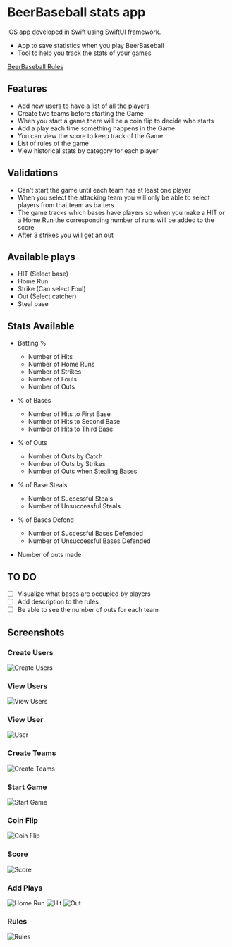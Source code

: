 # BeerBaseball stats app
iOS app developed in Swift using SwiftUI framework.

* App to save statistics when you play BeerBaseball
* Tool to help you track the stats of your games

[BeerBaseball Rules](https://en.wikipedia.org/wiki/Baseball_(drinking_game))

## Features
- Add new users to have a list of all the players
- Create two teams before starting the Game
- When you start a game there will be a coin flip to decide who starts
- Add a play each time something happens in the Game
- You can view the score to keep track of the Game
- List of rules of the game
- View historical stats by category for each player

## Validations
- Can't start the game until each team has at least one player
- When you select the attacking team you will only be able to select players from that team as batters
- The game tracks which bases have players so when you make a HIT or a Home Run the corresponding number of runs will be added to the score
- After 3 strikes you will get an out

## Available plays
- HIT (Select base)
- Home Run
- Strike (Can select Foul)
- Out (Select catcher)
- Steal base

## Stats Available
- Batting %
  - Number of Hits
  - Number of Home Runs
  - Number of Strikes
  - Number of Fouls
  - Number of Outs


- % of Bases
  - Number of Hits to First Base
  - Number of Hits to Second Base
  - Number of Hits to Third Base


- % of Outs
  - Number of Outs by Catch
  - Number of Outs by Strikes
  - Number of Outs when Stealing Bases


- % of Base Steals
  - Number of Successful Steals
  - Number of Unsuccessful Steals


- % of Bases Defend
  - Number of Successful Bases Defended
  - Number of Unsuccessful Bases Defended


- Number of outs made


## TO DO
- [ ] Visualize what bases are occupied by players
- [ ] Add description to the rules
- [ ] Be able to see the number of outs for each team

## Screenshots

### Create Users
![Create Users](screenshots/add_usr.PNG)

### View Users
![View Users](screenshots/users.PNG)

### View User
![User](screenshots/user.PNG)

### Create Teams
![Create Teams](screenshots/teams.PNG)

### Start Game
![Start Game](screenshots/start.PNG)

### Coin Flip
![Coin Flip](screenshots/coinflip.PNG)

### Score
![Score](screenshots/score.PNG)

### Add Plays
![Home Run](screenshots/play.PNG)
![Hit](screenshots/play2.PNG)
![Out](screenshots/play3.PNG)

### Rules
![Rules](screenshots/rules.PNG)

